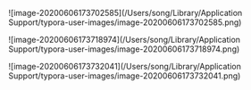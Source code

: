 ![image-20200606173702585](/Users/song/Library/Application Support/typora-user-images/image-20200606173702585.png)

![image-20200606173718974](/Users/song/Library/Application Support/typora-user-images/image-20200606173718974.png)

![image-20200606173732041](/Users/song/Library/Application Support/typora-user-images/image-20200606173732041.png)